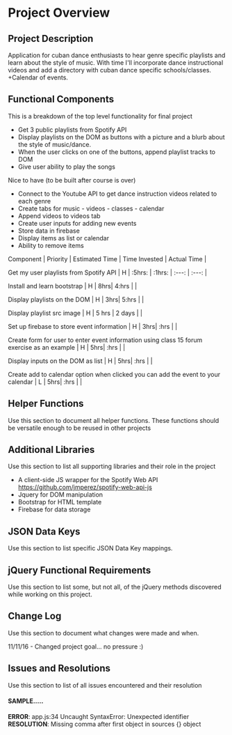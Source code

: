 # Project Overview

## Project Description

Application for cuban dance enthusiasts to hear genre specific playlists and learn about the style of music. With time I'll incorporate dance instructional videos and add a directory with cuban dance specific schools/classes. +Calendar of events.

## Functional Components 

This is a breakdown of the top level functionality for final project

* Get 3 public playlists from Spotify API
* Display playlists on the DOM as buttons with a picture and a blurb about the style of music/dance.
*  When the user clicks on one of the buttons, append playlist tracks to DOM
* Give user ability to play the songs


Nice to have (to be built after course is over)
* Connect to the Youtube API to get dance instruction videos related to each genre
* Create tabs for music - videos - classes - calendar
* Append videos to videos tab
* Create user inputs for adding new events
* Store data in firebase
* Display items as list or calendar
* Ability to remove items


Component | Priority | Estimated Time | Time Invested | Actual Time |

Get my user playlists from Spotify API | H | :5hrs: |  :1hrs: | :---: | :---: |

Install and learn bootstrap | H | 8hrs| 4:hrs |  |

Display playlists on the DOM | H | 3hrs| 5:hrs |  |

Display playlist src image | H | 5 hrs | 2 days |  |

Set up firebase to store event information | H | 3hrs| :hrs |  |

Create form for user to enter event information using class 15 forum exercise as an example | H | 5hrs| :hrs |  |

Display inputs on the DOM as list | H | 5hrs| :hrs |  |

Create add to calendar option when clicked you can add the event to your calendar | L | 5hrs| :hrs |  |


## Helper Functions
Use this section to document all helper functions. These functions should be versatile enough to be reused in other projects

## Additional Libraries
 Use this section to list all supporting libraries and their role in the project

* A client-side JS wrapper for the Spotify Web API https://github.com/jmperez/spotify-web-api-js
* Jquery for DOM manipulation
* Bootstrap for HTML template
* Firebase for data storage


## JSON Data Keys
 Use this section to list specific JSON Data Key mappings.  

## jQuery Functional Requirements
 Use this section to list some, but not all, of the jQuery methods discovered while working on this project.

## Change Log
 Use this section to document what changes were made and when.

11/11/16 - Changed project goal... no pressure :)


## Issues and Resolutions
 Use this section to list of all issues encountered and their resolution

#### SAMPLE.....
**ERROR**: app.js:34 Uncaught SyntaxError: Unexpected identifier                                
**RESOLUTION**: Missing comma after first object in sources {} object






